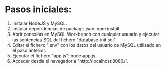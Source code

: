 # Pasos iniciales:
1. Instalar NodeJS y MySQL.
2. Instalar dependencias de package.json: npm install
3. Abrir conexión en MySQL Workbench con cualquier usuario y ejecutar las sentencias SQL del fichero "database-init.sql".
4. Editar el fichero ".env" con los datos del usuario de MySQL utilizado en el paso anterior.
5. Ejecutar el fichero "app.js": node app.js. 
5. Acceder desde el navegador a "http://localhost:8080/".
